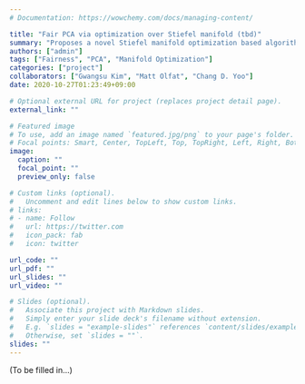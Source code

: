 ```yaml
---
# Documentation: https://wowchemy.com/docs/managing-content/

title: "Fair PCA via optimization over Stiefel manifold (tbd)"
summary: "Proposes a novel Stiefel manifold optimization based algorithm for fair PCA (Olfat&Aswani, AAAI'19) that has several benefits over the existing SDP-based algorithm."
authors: ["admin"]
tags: ["Fairness", "PCA", "Manifold Optimization"]
categories: ["project"]
collaborators: ["Gwangsu Kim", "Matt Olfat", "Chang D. Yoo"]
date: 2020-10-27T01:23:49+09:00

# Optional external URL for project (replaces project detail page).
external_link: ""

# Featured image
# To use, add an image named `featured.jpg/png` to your page's folder.
# Focal points: Smart, Center, TopLeft, Top, TopRight, Left, Right, BottomLeft, Bottom, BottomRight.
image:
  caption: ""
  focal_point: ""
  preview_only: false

# Custom links (optional).
#   Uncomment and edit lines below to show custom links.
# links:
# - name: Follow
#   url: https://twitter.com
#   icon_pack: fab
#   icon: twitter

url_code: ""
url_pdf: ""
url_slides: ""
url_video: ""

# Slides (optional).
#   Associate this project with Markdown slides.
#   Simply enter your slide deck's filename without extension.
#   E.g. `slides = "example-slides"` references `content/slides/example-slides.md`.
#   Otherwise, set `slides = ""`.
slides: ""
---
```


(To be filled in...)